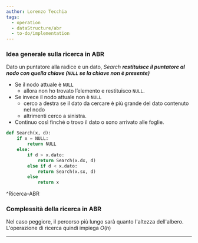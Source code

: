 ```yaml
---
author: Lorenzo Tecchia
tags:
  - operation
  - dataStructure/abr
  - to-do/implementation
---
```


### Idea generale sulla ricerca in ABR
Dato un puntatore alla radice e un dato, $Search$ ***restituisce il puntatore al nodo con quella chiave (`NULL` se la chiave non è presente)***
- Se il nodo attuale è `NULL`
	- allora non ho trovato l’elemento e restituisco `NULL`.  
- Se invece il nodo attuale non è `NULL`
	- cerco a destra se il dato da cercare è più grande del dato contenuto nel nodo
	- altrimenti cerco a sinistra.  
- Continuo così finché o trovo il dato o sono arrivato alle foglie.



```python
def Search(x, d):
	if x = NULL:
		return NULL
	else:
		if d > x.dato:
			return Search(x.dx, d)
		else if d < x.dato:
			return Search(x.sx, d)
		else
			return x
```
^Ricerca-ABR

### Complessità della ricerca in ABR
Nel caso peggiore, il percorso più lungo sarà quanto l'altezza dell'albero.
L'operazione di ricerca quindi impiega $O(h)$


---

